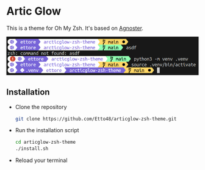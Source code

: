 # Artic Glow

This is a theme for Oh My Zsh. It's based on [Agnoster](https://gist.github.com/3712874).

![Example](example.png)

## Installation

- Clone the repository

  ```sh
  git clone https://github.com/Etto48/articglow-zsh-theme.git
  ```

- Run the installation script

  ```sh
  cd articglow-zsh-theme
  ./install.sh
  ```

- Reload your terminal
